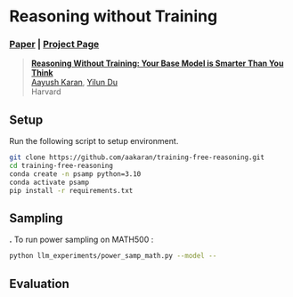 # Reasoning without Training

### [Paper]() | [Project Page](https://aakaran.github.io/training_free_reasoning/)


> [**Reasoning Without Training: Your Base Model is Smarter Than You Think**]()<br>
> [Aayush Karan](https://aakaran.github.io/), [Yilun Du](https://yilundu.github.io/)
> <br>Harvard<br>



## Setup

Run the following script to setup environment.

```bash
git clone https://github.com/aakaran/training-free-reasoning.git
cd training-free-reasoning
conda create -n psamp python=3.10
conda activate psamp
pip install -r requirements.txt
```


## Sampling

**.** To run power sampling on MATH500 :
```bash
python llm_experiments/power_samp_math.py --model --
```

## Evaluation

